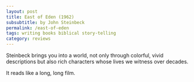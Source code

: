 ```yaml
---
layout: post
title: East of Eden (1962)
subsubtitle: by John Steinbeck
permalink: /east-of-eden
tags: writing books biblical story-telling
category: reviews
---
```


Steinbeck brings you into a world, not only through colorful, vivid descriptions but also rich characters whose lives we witness over decades.
<!--more-->
It reads like a long, long film.